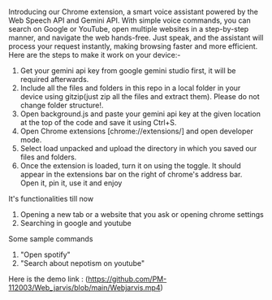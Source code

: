 Introducing our Chrome extension, a smart voice assistant powered by the Web Speech API and Gemini API. With simple voice commands, you can search on Google or YouTube, open multiple websites in a step-by-step manner, and navigate the web hands-free. Just speak, and the assistant will process your request instantly, making browsing faster and more efficient. Here are the steps to make it work on your device:- 
<br>
1. Get your gemini api key from google gemini studio first, it will be required afterwards.<br>
2. Include all the files and folders in this repo in a local folder in your device using gitzip(just zip all the files and extract them). Please do not change folder structure!.<br>
3. Open background.js and paste your gemini api key at the given location at the top of the code and save it using Ctrl+S.<br>
4. Open Chrome extensions [chrome://extensions/] and open developer mode.<br>
5. Select load unpacked and upload the directory in which you saved our files and folders.<br>
6. Once the extension is loaded, turn it on using the toggle. It should appear in the extensions bar on the right of chrome's address bar.<br>
Open it, pin it, use it and enjoy

It's functionalities till now
1. Opening a new tab or a website that you ask or opening chrome settings <br>
2. Searching in google and youtube

Some sample commands
1. "Open spotify"
2. "Search about nepotism on youtube"

Here is the demo link : (https://github.com/PM-112003/Web_jarvis/blob/main/Webjarvis.mp4)



